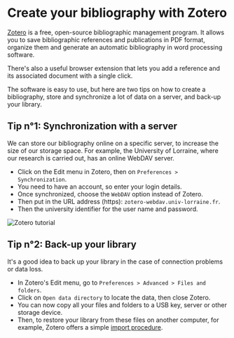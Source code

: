 # Create your bibliography with Zotero

[Zotero] is a free, open-source bibliographic management program. It allows you to save bibliographic references and publications in PDF format, organize them and generate an automatic bibliography in word processing software.

There's also a useful browser extension that lets you add a reference and its associated document with a single click.

The software is easy to use, but here are two tips on how to create a bibliography, store and synchronize a lot of data on a server, and back-up your library.

## Tip n°1: Synchronization with a server

We can store our bibliography online on a specific server, to increase the size of our storage space. For example, the University of Lorraine, where our research is carried out, has an online WebDAV server.

- Click on the Edit menu in Zotero, then on `Preferences > Synchronization`.
- You need to have an account, so enter your login details.
- Once synchronized, choose the `WebDAV` option instead of Zotero.
- Then put in the URL address (https): `zotero-webdav.univ-lorraine.fr`.
- Then the university identifier for the user name and password.

![Zotero tutorial](/photos/zotero_tutorial.png "Zotero tutorial")

## Tip n°2: Back-up your library

It's a good idea to back up your library in the case of connection problems or data loss.

- In Zotero's Edit menu, go to `Preferences > Advanced > Files and folders`.
- Click on `Open data directory` to locate the data, then close Zotero.
- You can now copy all your files and folders to a USB key, server or other storage device.
- Then, to restore your library from these files on another computer, for example, Zotero offers a simple [import procedure].

[Zotero]: https://www.zotero.org/
[import procedure]: https://www.zotero.org/support/zotero_data